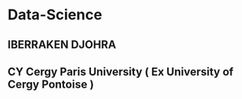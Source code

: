 # Data-Science

## IBERRAKEN DJOHRA 
## CY Cergy Paris University ( Ex University of Cergy Pontoise ) 
